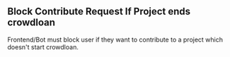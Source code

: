 ## Block Contribute Request If Project ends crowdloan

Frontend/Bot must block user if they want to contribute to a project which doesn't start crowdloan.
